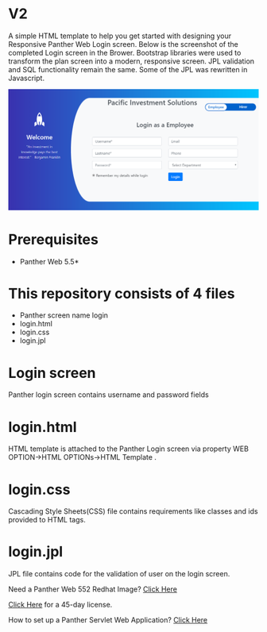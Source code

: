 # V2
A simple HTML template to help you get started with designing your Responsive Panther Web Login screen. Below is the screenshot of the completed Login screen in the Brower. Bootstrap libraries were used to transform the plan screen into a modern, responsive screen. JPL validation and SQL functionality remain the same. Some of the JPL was rewritten in Javascript.

![](login.png)


# Prerequisites
* Panther Web 5.5*
# This repository consists of 4 files
* Panther screen name login
* login.html
* login.css
* login.jpl

# Login screen
Panther login screen contains username and password fields
# login.html
HTML template is attached to the Panther Login screen via property WEB OPTION->HTML OPTIONs->HTML Template .

# login.css
Cascading Style Sheets(CSS) file contains requirements like classes and ids provided to HTML tags. 

# login.jpl
JPL file contains code for the validation of user on the login screen.  

Need a Panther Web 552 Redhat Image? [Click Here](https://hub.docker.com/r/prolificspanther/pantherweb "Named link title") 

[Click Here](https://prolifics.com/panther-trial-license-request/ "Named link title") for a 45-day license.

How to set up a Panther Servlet Web Application? [Click Here](https://github.com/ProlificsPanther/PantherWeb/releases "Named link title")
